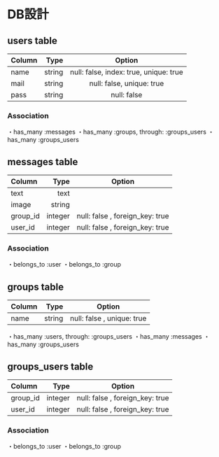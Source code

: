 # DB設計

## users table
|Column |Type   |Option                                 |
|:------|------:|:-------------------------------------:|
|name   |string |null: false, index: true, unique: true |
|mail   |string |null: false, unique: true              |
|pass   |string |null: false                            |
### Association
・has_many :messages
・has_many :groups, through: :groups_users
・has_many :groups_users

## messages table
|Column   |Type     |Option                                       |
|:--------|--------:|:-------------------------------------------:|
|text     |text     |                                             |
|image    |string   |                                             |
|group_id |integer  |null: false , foreign_key: true              |
|user_id  |integer  |null: false , foreign_key: true              |
### Association
・belongs_to :user
・belongs_to :group

## groups table
|Column     |Type     |Option                                       |
|:----------|--------:|:-------------------------------------------:|
|name       |string   |null: false , unique: true                   |
・has_many :users, through: :groups_users
・has_many :messages
・has_many :groups_users

## groups_users table
|Column   |Type     |Option                                       |
|:--------|--------:|:-------------------------------------------:|
|group_id |integer  |null: false , foreign_key: true              |
|user_id  |integer  |null: false , foreign_key: true              |
### Association
・belongs_to :user
・belongs_to :group
